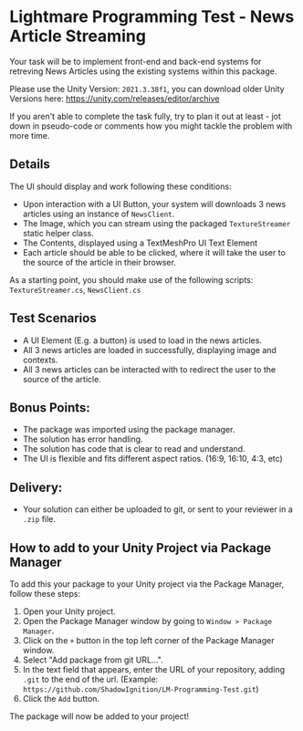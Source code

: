 # Lightmare Programming Test - News Article Streaming
Your task will be to implement front-end and back-end systems for retreving News Articles using the existing systems within this package.

Please use the Unity Version: `2021.3.38f1`, you can download older Unity Versions here: https://unity.com/releases/editor/archive

If you aren't able to complete the task fully, try to plan it out at least - jot down in pseudo-code or comments how you might tackle the problem with more time.

## Details

The UI should display and work following these conditions:
- Upon interaction with a UI Button, your system will downloads 3 news articles using an instance of `NewsClient`.
- The Image, which you can stream using the packaged `TextureStreamer` static helper class.
- The Contents, displayed using a TextMeshPro UI Text Element
- Each article should be able to be clicked, where it will take the user to the source of the article in their browser.

As a starting point, you should make use of the following scripts: `TextureStreamer.cs`, `NewsClient.cs`

## Test Scenarios
- A UI Element (E.g. a button) is used to load in the news articles.
- All 3 news articles are loaded in successfully, displaying image and contexts.
- All 3 news articles can be interacted with to redirect the user to the source of the article.

## Bonus Points:
- The package was imported using the package manager.
- The solution has error handling.
- The solution has code that is clear to read and understand.
- The UI is flexible and fits different aspect ratios. (16:9, 16:10, 4:3, etc)

## Delivery:
- Your solution can either be uploaded to git, or sent to your reviewer in a `.zip` file.

## How to add to your Unity Project via Package Manager

To add this your package to your Unity project via the Package Manager, follow these steps:

1. Open your Unity project.
2. Open the Package Manager window by going to `Window > Package Manager`.
3. Click on the `+` button in the top left corner of the Package Manager window.
4. Select "Add package from git URL...".
5. In the text field that appears, enter the URL of your repository, adding `.git` to the end of the url. (Example: `https://github.com/ShadowIgnition/LM-Programming-Test.git`)
6. Click the `Add` button.

The package will now be added to your project!
